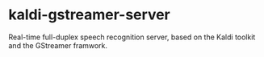 kaldi-gstreamer-server
======================

Real-time full-duplex speech recognition server, based on the Kaldi toolkit and the GStreamer framwork.
